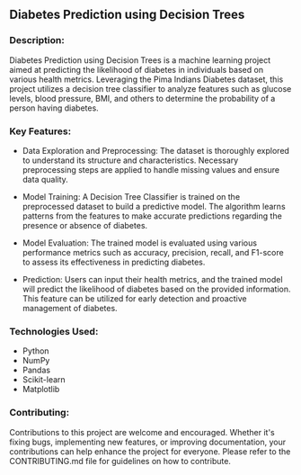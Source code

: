 ## Diabetes Prediction using Decision Trees

### Description:
Diabetes Prediction using Decision Trees is a machine learning project aimed at predicting the likelihood of diabetes in individuals based on various health metrics. Leveraging the Pima Indians Diabetes dataset, this project utilizes a decision tree classifier to analyze features such as glucose levels, blood pressure, BMI, and others to determine the probability of a person having diabetes.

### Key Features:

 - Data Exploration and Preprocessing: The dataset is thoroughly explored to understand its structure and characteristics. Necessary preprocessing steps are applied to handle missing values and ensure data quality.

 - Model Training: A Decision Tree Classifier is trained on the preprocessed dataset to build a predictive model. The algorithm learns patterns from the features to make accurate predictions regarding the presence or absence of diabetes.

 - Model Evaluation: The trained model is evaluated using various performance metrics such as accuracy, precision, recall, and F1-score to assess its effectiveness in predicting diabetes.

 - Prediction: Users can input their health metrics, and the trained model will predict the likelihood of diabetes based on the provided information. This feature can be utilized for early detection and proactive management of diabetes.

### Technologies Used:

- Python
- NumPy
- Pandas
- Scikit-learn
- Matplotlib

### Contributing:
Contributions to this project are welcome and encouraged. Whether it's fixing bugs, implementing new features, or improving documentation, your contributions can help enhance the project for everyone. Please refer to the CONTRIBUTING.md file for guidelines on how to contribute.
